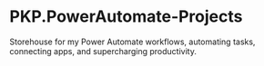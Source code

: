 # PKP.PowerAutomate-Projects
Storehouse for my Power Automate workflows, automating tasks, connecting apps, and supercharging productivity. 
